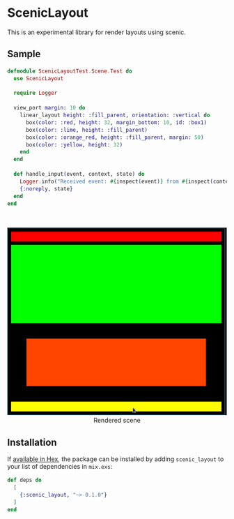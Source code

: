 # ScenicLayout

This is an experimental library for render layouts using scenic.

## Sample

```elixir
defmodule ScenicLayoutTest.Scene.Test do
  use ScenicLayout

  require Logger

  view_port margin: 10 do
    linear_layout height: :fill_parent, orientation: :vertical do
      box(color: :red, height: 32, margin_bottom: 10, id: :box1)
      box(color: :lime, height: :fill_parent)
      box(color: :orange_red, height: :fill_parent, margin: 50)
      box(color: :yellow, height: 32)
    end
  end

  def handle_input(event, context, state) do
    Logger.info("Received event: #{inspect(event)} from #{inspect(context.id)}")
    {:noreply, state}
  end
end
```

<p align="center">
  <br>
  <br>
  <img src="images/preview.png"><br>
    Rendered scene
  <br>
</p>

## Installation

If [available in Hex](https://hex.pm/docs/publish), the package can be installed
by adding `scenic_layout` to your list of dependencies in `mix.exs`:

```elixir
def deps do
  [
    {:scenic_layout, "~> 0.1.0"}
  ]
end
```
